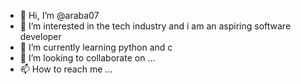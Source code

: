 - 👋 Hi, I’m @araba07
- 👀 I’m interested in the tech industry and i am an aspiring software developer 
- 🌱 I’m currently learning python and c 
- 💞️ I’m looking to collaborate on ...
- 📫 How to reach me ...

<!---
araba07/araba07 is a ✨ special ✨ repository because its `README.md` (this file) appears on your GitHub profile.
You can click the Preview link to take a look at your changes.
--->
